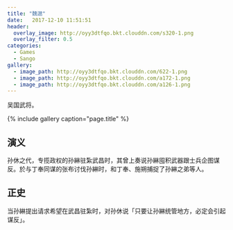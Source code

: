 ```yaml
---
title: "魏邈"
date:   2017-12-10 11:51:51
header:
  overlay_image: http://oyy3dtfqo.bkt.clouddn.com/s320-1.png
  overlay_filter: 0.5
categories:
  - Games
  - Sango
gallery:
  - image_path: http://oyy3dtfqo.bkt.clouddn.com/622-1.png
  - image_path: http://oyy3dtfqo.bkt.clouddn.com/a172-1.png
  - image_path: http://oyy3dtfqo.bkt.clouddn.com/a126-1.png
---
```


吴国武将。

{% include gallery caption="page.title" %}

## 演义

孙休之代，专揽政权的孙綝驻紮武昌时，其曾上奏说孙綝囤积武器跟士兵企图谋反。於与丁奉同谋的张布讨伐孙綝时，和丁奉、施朔捕捉了孙綝之弟等人。

## 正史

当孙綝提出请求希望在武昌驻紮时，对孙休说「只要让孙綝统管地方，必定会引起谋反」。